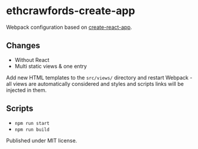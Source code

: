 # ethcrawfords-create-app

Webpack configuration based on [create-react-app](https://github.com/facebook/create-react-app).


## Changes

- Without React
- Multi static views & one entry

Add new HTML templates to the `src/views/` directory and restart Webpack - all views are automatically considered and styles and scripts links will be injected in them.


## Scripts

- `npm run start`
- `npm run build`

Published under MIT license.
